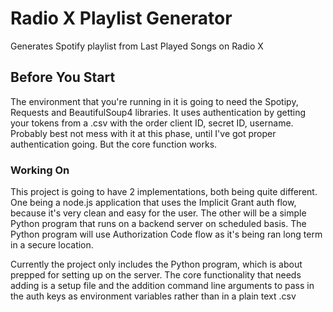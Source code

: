 # Radio X Playlist Generator

Generates Spotify playlist from Last Played Songs on Radio X 

## Before You Start

The environment that you're running in it is going to need the Spotipy, Requests and BeautifulSoup4 libraries. It uses authentication by getting your tokens from a .csv with the order client ID, secret ID, username. Probably best not mess with it at this phase, until I've got proper authentication going. But the core function works.

### Working On 

This project is going to have 2 implementations, both being quite different. One being a node.js application that uses the Implicit Grant auth flow, because it's very clean and easy for the user. The other will be a simple Python program that runs on a backend server on scheduled basis. The Python program will use Authorization Code flow as it's being ran long term in a secure location.

Currently the project only includes the Python program, which is about prepped for setting up on the server. The core functionality that needs adding is a setup file and the addition command line arguments to pass in the auth keys as environment variables rather than in a plain text .csv 
